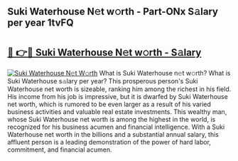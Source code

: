 ## Suki Waterhouse N𝚎t w𝚘rth - Part-ONx S𝚊lary per year 1tvFQ

# <h2><a href="http://gc123al.nevu.top/?p=Suki+Waterhouse">🔗 👉🔴 Suki Waterhouse N𝚎t w𝚘rth - S𝚊lary</a></h2>

[![Suki Waterhouse N𝚎t W𝚘rth](https://i.imgur.com/Oavwk0R.jpeg)](http://gc123al.nevu.top/?p=Suki+Waterhouse)
What is Suki Waterhouse n𝚎t w𝚘rth? What is Suki Waterhouse s𝚊lary per year?
This prosperous person's Suki Waterhouse net worth is sizeable, ranking him among the richest in his field. His income from his job is impressive, but it is dwarfed by Suki Waterhouse net worth, which is rumored to be even larger as a result of his varied business activities and valuable real estate investments. This wealthy man, whose Suki Waterhouse net worth is among the highest in the world, is recognized for his business acumen and financial intelligence. With a Suki Waterhouse net worth in the billions and a substantial annual salary, this affluent person is a leading demonstration of the power of hard labor, commitment, and financial acumen.
